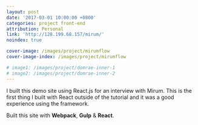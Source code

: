 ```yaml
---
layout: post
date: '2017-03-01 10:00:00 +0800'
categories: project front-end
attribution: Personal
link: 'http://128.199.68.157/mirum/'
noindex: true

cover-image: /images/project/mirumflow
cover-image-index: /images/project/mirumflow

# image1: /images/project/domrae-inner-1
# image2: /images/project/domrae-inner-2
---
```


I built this demo site using React.js for an interview with Mirum. This is the first thing I built with React outside of the tutorial and it was a good experience using the framework.

Built this site with **Webpack**, **Gulp** & **React**.
